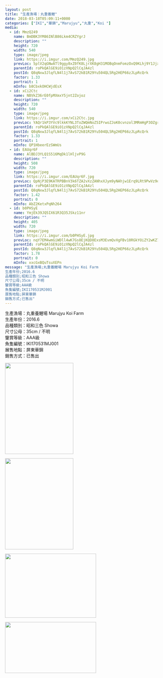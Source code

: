 ```yaml
---
layout: post
title: "生產漁場：丸重養鯉" 
date: 2018-03-18T05:09:11+0000 
categories: ["IKI","華錦","Marujyu","丸重","Koi "] 
media:
  - id: MmzQ249
    name: BmDBK3YM86INlB86Lkm4CRZYgrJ
    description: ""   
    height: 720
    width: 540
    type: image/jpeg
    link: https://i.imgur.com/MmzQ249.jpg
    prevLoc: 5plV2qGNwATl9ggy8xZ0fK8LjrXK8gH31MOBqOnmFomzOxQ9KLhj9Y1JjxjEiR7N31nwMXumLEJk7qBPi9NYxM7LqnFxGAxnRngwFvjYAWpRV2fq92O2L6EAfyNGPNrAWBUQKkk8ZR56cB8Wgq0OVRtJBKnmDmv7Fk12R53qZGiMRkygxMqoT1G8y204XNf53VpD46kQcXzAY091P1CB3Olvg69EIYM6B36MKgcPNBzrwBMNfRQP6NgDyGtKBBj4W60
    parentId: roPkQAlGE9iO1zXNpQ2lCqJA4zl
    postId: Q8qNxw3JlqfLN4l1j7AvS72kB1R29Yu504QL5Rg2HEP66zJLpRcQrk
    factor: 1.33
    portrait: 1
    mInfo: b8CbxkOHCWjdEsX
  - id: xCi2Ctc
    name: NBVkZ36rE0fpMXmxY5jnt2Zojoz
    description: ""   
    height: 720
    width: 540
    type: image/jpeg
    link: https://i.imgur.com/xCi2Ctc.jpg
    prevLoc: YAQr1kP3YVc9lkkKYNL3ToZWQmNoZ5IPrwoZJoK0cvnzol3MRmHgP3OZgrgLTPGLRq07M4uWMK85mzVQf89BA3rOnkcK6zmQNlAlFpwrmLzvA2u96v3vlPKJtY6xVNNMmWHzVWDJqG49UkQzKAQOZOCYrngQ68WEh4pXY4VLv9s7RR1qvw4NH74PDrrwywfjME8x8EGpHQW6VxG7LLhVOmkOpyywu9l5wmp7kRC09RzvLB3XIYEXM2Jrwqt4k1WN2AKxh1B
    parentId: roPkQAlGE9iO1zXNpQ2lCqJA4zl
    postId: Q8qNxw3JlqfLN4l1j7AvS72kB1R29Yu504QL5Rg2HEP66zJLpRcQrk
    factor: 1.33
    portrait: 1
    mInfo: QP1HbeerEzSWmUs
  - id: EAUqr6F
    name: AlBDJ3YLQ1S516MqDk1lHljvP9G
    description: ""   
    height: 508
    width: 720
    type: image/jpeg
    link: https://i.imgur.com/EAUqr6F.jpg
    prevLoc: QpNjP3E9KATRPBBnV3k6TZA2vXzZANhxXJym9yNAhjw1Erq9LRt9PwVz9o97szyEO7X9YKF7VRowQEZPSrj84kNg5nT6AVvAM7pBS3DvQWAnVniqwKDr1zoZInzGr9qKWJHrDEAVE1lliYn3j1loWlIpoLgJy27PI6AmD6zG1jFEVV6YyOlgCDzkXNNYB7UVZo2zBKgqiWn1LKxqEqIgjMq2595YsWOWRR5oywTPJOoxNY8zCXqq9R50AvUxM4VPnGB4c5R
    parentId: roPkQAlGE9iO1zXNpQ2lCqJA4zl
    postId: Q8qNxw3JlqfLN4l1j7AvS72kB1R29Yu504QL5Rg2HEP66zJLpRcQrk
    factor: 1.42
    portrait: 0
    mInfo: AbZ2KetxPqNh264
  - id: b0PHSyE
    name: YmjEk39JQ5IX61R3Q35JSkz11nr
    description: ""   
    height: 405
    width: 720
    type: image/jpeg
    link: https://i.imgur.com/b0PHSyE.jpg
    prevLoc: nqY7EM4wmGiWDll4wK7Gs8EjKQD8ExsM3EvmQvXgFBv10RGkYOiZY2wKZ72RtoPL7wkDWWcBD50jqPPJIAGAXzqKwEi621wlYZm4FGDx3Ozn1WCERo45g4kBhKMxqj7Y2Nf6YlzLnWEKI1xwvgjXgnHKzXRgVqQnfonk2wpGGZfLKzmqErB2hBOw7YE6YQFgmPM79M4ycVmMgm4kZxh3EyBwyYKLcXYyl1W382i2jOgm6Av6TJ2NkPMD0nCpP0o4rEnqUjA38W
    parentId: roPkQAlGE9iO1zXNpQ2lCqJA4zl
    postId: Q8qNxw3JlqfLN4l1j7AvS72kB1R29Yu504QL5Rg2HEP66zJLpRcQrk
    factor: 1.78
    portrait: 0
    mInfo: xxcGxBQuTsuXEPn
message: "生產漁場;丸重養鯉場 Marujyu Koi Farm  
生產年份;2016.6  
品種類別;昭和三色 Showa  
尺寸公母;35cm / 不明  
鑒賞等級;AAA級  
魚隻編號;IKI170531MJ001  
展售地點;屏東華錦  
銷售方式;已售出"
---
```


生產漁場：丸重養鯉場 Marujyu Koi Farm  
生產年份：2016.6  
品種類別：昭和三色 Showa  
尺寸公母：35cm / 不明  
鑒賞等級：AAA級  
魚隻編號：IKI170531MJ001  
展售地點：屏東華錦  
銷售方式：已售出


[//]: #media:  
<a href="https://i.imgur.com/MmzQ249.jpg"><img src="https://i.imgur.com/MmzQ249.jpg" height="300" width="225" /></a> 
  

<a href="https://i.imgur.com/xCi2Ctc.jpg"><img src="https://i.imgur.com/xCi2Ctc.jpg" height="300" width="225" /></a> 
  

<a href="https://i.imgur.com/EAUqr6F.jpg"><img src="https://i.imgur.com/EAUqr6F.jpg" height="211" width="300" /></a> 
  

<a href="https://i.imgur.com/b0PHSyE.jpg"><img src="https://i.imgur.com/b0PHSyE.jpg" height="168" width="300" /></a> 
 
